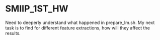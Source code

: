 # SMIIP_1ST_HW

<!-- My next task is to fix prepare_lm.sh and run.sh and fix the problem of mono-training and aligning the data.  -->
Need to deeperly understand what happened in prepare_lm.sh. 
My next task is to find for different feature extractions, how will they affect the results. 
